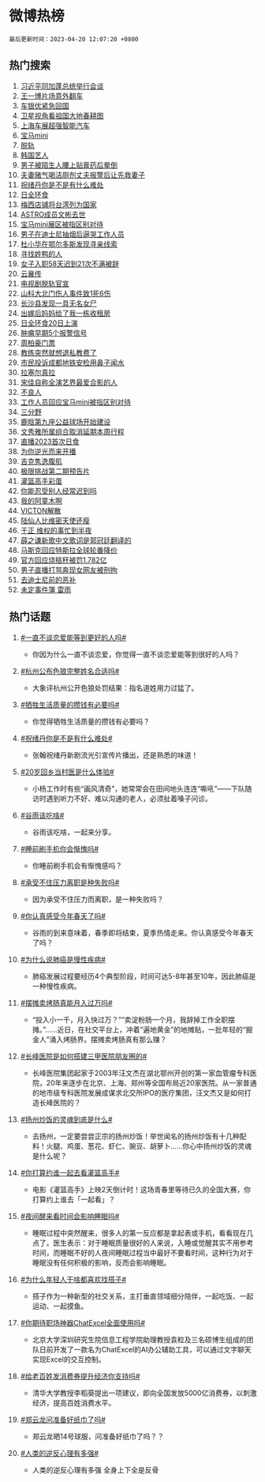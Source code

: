 # 微博热榜

`最后更新时间：2023-04-20 12:07:20 +0800`

## 热门搜索

1. [习近平同加蓬总统举行会谈](https://m.weibo.cn/search?containerid=100103type%3D1%26t%3D10%26q%3D%23%E4%B9%A0%E8%BF%91%E5%B9%B3%E5%90%8C%E5%8A%A0%E8%93%AC%E6%80%BB%E7%BB%9F%E4%B8%BE%E8%A1%8C%E4%BC%9A%E8%B0%88%23&stream_entry_id=51&isnewpage=1&extparam=seat%3D1%26cate%3D10103%26filter_type%3Drealtimehot%26pos%3D0%26stream_entry_id%3D51%26c_type%3D51%26dgr%3D0%26display_time%3D1681963639%26pre_seqid%3D1681963639182027218119&luicode=10000011&lfid=106003type%253D25%2526t%253D3%2526disable_hot%253D1%2526filter_type%253Drealtimehot)
1. [王一博片场意外翻车](https://m.weibo.cn/search?containerid=100103type%3D1%26t%3D10%26q%3D%23%E7%8E%8B%E4%B8%80%E5%8D%9A%E7%89%87%E5%9C%BA%E6%84%8F%E5%A4%96%E7%BF%BB%E8%BD%A6%23&stream_entry_id=31&isnewpage=1&extparam=seat%3D1%26dgr%3D0%26band_rank%3D1%26filter_type%3Drealtimehot%26stream_entry_id%3D31%26lcate%3D5001%26realpos%3D1%26cate%3D5001%26pos%3D0%26q%3D%2523%25E7%258E%258B%25E4%25B8%2580%25E5%258D%259A%25E7%2589%2587%25E5%259C%25BA%25E6%2584%258F%25E5%25A4%2596%25E7%25BF%25BB%25E8%25BD%25A6%2523%26flag%3D1%26c_type%3D31%26display_time%3D1681963639%26pre_seqid%3D1681963639182027218119&luicode=10000011&lfid=106003type%253D25%2526t%253D3%2526disable_hot%253D1%2526filter_type%253Drealtimehot)
1. [车银优紧急回国](https://m.weibo.cn/search?containerid=100103type%3D1%26t%3D10%26q%3D%23%E8%BD%A6%E9%93%B6%E4%BC%98%E7%B4%A7%E6%80%A5%E5%9B%9E%E5%9B%BD%23&stream_entry_id=31&isnewpage=1&extparam=seat%3D1%26dgr%3D0%26band_rank%3D2%26filter_type%3Drealtimehot%26stream_entry_id%3D31%26lcate%3D5001%26realpos%3D2%26cate%3D5001%26pos%3D1%26q%3D%2523%25E8%25BD%25A6%25E9%2593%25B6%25E4%25BC%2598%25E7%25B4%25A7%25E6%2580%25A5%25E5%259B%259E%25E5%259B%25BD%2523%26flag%3D2%26c_type%3D31%26display_time%3D1681963639%26pre_seqid%3D1681963639182027218119&luicode=10000011&lfid=106003type%253D25%2526t%253D3%2526disable_hot%253D1%2526filter_type%253Drealtimehot)
1. [卫星视角看祖国大地春耕图](https://m.weibo.cn/search?containerid=100103type%3D1%26t%3D10%26q%3D%23%E5%8D%AB%E6%98%9F%E8%A7%86%E8%A7%92%E7%9C%8B%E7%A5%96%E5%9B%BD%E5%A4%A7%E5%9C%B0%E6%98%A5%E8%80%95%E5%9B%BE%23&stream_entry_id=31&isnewpage=1&extparam=seat%3D1%26dgr%3D0%26band_rank%3D3%26filter_type%3Drealtimehot%26stream_entry_id%3D31%26lcate%3D5001%26realpos%3D3%26cate%3D5001%26pos%3D2%26q%3D%2523%25E5%258D%25AB%25E6%2598%259F%25E8%25A7%2586%25E8%25A7%2592%25E7%259C%258B%25E7%25A5%2596%25E5%259B%25BD%25E5%25A4%25A7%25E5%259C%25B0%25E6%2598%25A5%25E8%2580%2595%25E5%259B%25BE%2523%26flag%3D1%26c_type%3D31%26display_time%3D1681963639%26pre_seqid%3D1681963639182027218119&luicode=10000011&lfid=106003type%253D25%2526t%253D3%2526disable_hot%253D1%2526filter_type%253Drealtimehot)
1. [上海车展超强智能汽车](https://m.weibo.cn/search?containerid=100103type%3D1%26t%3D10%26q%3D%23%E4%B8%8A%E6%B5%B7%E8%BD%A6%E5%B1%95%E8%B6%85%E5%BC%BA%E6%99%BA%E8%83%BD%E6%B1%BD%E8%BD%A6%23&stream_entry_id=31&isnewpage=1&extparam=seat%3D1%26band_rank%3D4%26filter_type%3Drealtimehot%26stream_entry_id%3D31%26lcate%3D5001%26cate%3D5001%26topic_ad%3D1%26pos%3D3%26adid%3D186855%26q%3D%2523%25E4%25B8%258A%25E6%25B5%25B7%25E8%25BD%25A6%25E5%25B1%2595%25E8%25B6%2585%25E5%25BC%25BA%25E6%2599%25BA%25E8%2583%25BD%25E6%25B1%25BD%25E8%25BD%25A6%2523%26dgr%3D0%26c_type%3D31%26display_time%3D1681963639%26pre_seqid%3D1681963639182027218119&luicode=10000011&lfid=106003type%253D25%2526t%253D3%2526disable_hot%253D1%2526filter_type%253Drealtimehot)
1. [宝马mini](https://m.weibo.cn/search?containerid=100103type%3D1%26t%3D10%26q%3D%E5%AE%9D%E9%A9%ACmini&stream_entry_id=31&isnewpage=1&extparam=seat%3D1%26dgr%3D0%26band_rank%3D4%26filter_type%3Drealtimehot%26stream_entry_id%3D31%26lcate%3D5001%26realpos%3D4%26cate%3D5001%26pos%3D4%26q%3D%25E5%25AE%259D%25E9%25A9%25ACmini%26flag%3D0%26c_type%3D31%26display_time%3D1681963639%26pre_seqid%3D1681963639182027218119&luicode=10000011&lfid=106003type%253D25%2526t%253D3%2526disable_hot%253D1%2526filter_type%253Drealtimehot)
1. [脱轨](https://m.weibo.cn/search?containerid=100103type%3D1%26t%3D10%26q%3D%E8%84%B1%E8%BD%A8&stream_entry_id=31&isnewpage=1&extparam=seat%3D1%26dgr%3D0%26band_rank%3D5%26filter_type%3Drealtimehot%26stream_entry_id%3D31%26lcate%3D5001%26realpos%3D5%26cate%3D5001%26pos%3D5%26q%3D%25E8%2584%25B1%25E8%25BD%25A8%26flag%3D1%26c_type%3D31%26display_time%3D1681963639%26pre_seqid%3D1681963639182027218119&luicode=10000011&lfid=106003type%253D25%2526t%253D3%2526disable_hot%253D1%2526filter_type%253Drealtimehot)
1. [韩国艺人](https://m.weibo.cn/search?containerid=100103type%3D1%26t%3D10%26q%3D%E9%9F%A9%E5%9B%BD%E8%89%BA%E4%BA%BA&stream_entry_id=31&isnewpage=1&extparam=seat%3D1%26dgr%3D0%26band_rank%3D6%26filter_type%3Drealtimehot%26stream_entry_id%3D31%26lcate%3D5001%26realpos%3D6%26cate%3D5001%26pos%3D6%26q%3D%25E9%259F%25A9%25E5%259B%25BD%25E8%2589%25BA%25E4%25BA%25BA%26flag%3D1%26c_type%3D31%26display_time%3D1681963639%26pre_seqid%3D1681963639182027218119&luicode=10000011&lfid=106003type%253D25%2526t%253D3%2526disable_hot%253D1%2526filter_type%253Drealtimehot)
1. [男子被陌生人腰上贴膏药后晕倒](https://m.weibo.cn/search?containerid=100103type%3D1%26t%3D10%26q%3D%23%E7%94%B7%E5%AD%90%E8%A2%AB%E9%99%8C%E7%94%9F%E4%BA%BA%E8%85%B0%E4%B8%8A%E8%B4%B4%E8%86%8F%E8%8D%AF%E5%90%8E%E6%99%95%E5%80%92%23&stream_entry_id=31&isnewpage=1&extparam=seat%3D1%26dgr%3D0%26band_rank%3D7%26filter_type%3Drealtimehot%26stream_entry_id%3D31%26lcate%3D5001%26realpos%3D7%26cate%3D5001%26pos%3D7%26q%3D%2523%25E7%2594%25B7%25E5%25AD%2590%25E8%25A2%25AB%25E9%2599%258C%25E7%2594%259F%25E4%25BA%25BA%25E8%2585%25B0%25E4%25B8%258A%25E8%25B4%25B4%25E8%2586%258F%25E8%258D%25AF%25E5%2590%258E%25E6%2599%2595%25E5%2580%2592%2523%26flag%3D1%26c_type%3D31%26display_time%3D1681963639%26pre_seqid%3D1681963639182027218119&luicode=10000011&lfid=106003type%253D25%2526t%253D3%2526disable_hot%253D1%2526filter_type%253Drealtimehot)
1. [夫妻赌气喝洁厕剂丈夫报警后让先救妻子](https://m.weibo.cn/search?containerid=100103type%3D1%26t%3D10%26q%3D%23%E5%A4%AB%E5%A6%BB%E8%B5%8C%E6%B0%94%E5%96%9D%E6%B4%81%E5%8E%95%E5%89%82%E4%B8%88%E5%A4%AB%E6%8A%A5%E8%AD%A6%E5%90%8E%E8%AE%A9%E5%85%88%E6%95%91%E5%A6%BB%E5%AD%90%23&stream_entry_id=31&isnewpage=1&extparam=seat%3D1%26dgr%3D0%26band_rank%3D8%26filter_type%3Drealtimehot%26stream_entry_id%3D31%26lcate%3D5001%26realpos%3D8%26cate%3D5001%26pos%3D8%26q%3D%2523%25E5%25A4%25AB%25E5%25A6%25BB%25E8%25B5%258C%25E6%25B0%2594%25E5%2596%259D%25E6%25B4%2581%25E5%258E%2595%25E5%2589%2582%25E4%25B8%2588%25E5%25A4%25AB%25E6%258A%25A5%25E8%25AD%25A6%25E5%2590%258E%25E8%25AE%25A9%25E5%2585%2588%25E6%2595%2591%25E5%25A6%25BB%25E5%25AD%2590%2523%26flag%3D1%26c_type%3D31%26display_time%3D1681963639%26pre_seqid%3D1681963639182027218119&luicode=10000011&lfid=106003type%253D25%2526t%253D3%2526disable_hot%253D1%2526filter_type%253Drealtimehot)
1. [祝绪丹你是不是有什么难处](https://m.weibo.cn/search?containerid=100103type%3D1%26t%3D10%26q%3D%23%E7%A5%9D%E7%BB%AA%E4%B8%B9%E4%BD%A0%E6%98%AF%E4%B8%8D%E6%98%AF%E6%9C%89%E4%BB%80%E4%B9%88%E9%9A%BE%E5%A4%84%23&stream_entry_id=31&isnewpage=1&extparam=seat%3D1%26dgr%3D0%26band_rank%3D9%26filter_type%3Drealtimehot%26stream_entry_id%3D31%26lcate%3D5001%26realpos%3D9%26cate%3D5001%26pos%3D9%26q%3D%2523%25E7%25A5%259D%25E7%25BB%25AA%25E4%25B8%25B9%25E4%25BD%25A0%25E6%2598%25AF%25E4%25B8%258D%25E6%2598%25AF%25E6%259C%2589%25E4%25BB%2580%25E4%25B9%2588%25E9%259A%25BE%25E5%25A4%2584%2523%26flag%3D0%26c_type%3D31%26display_time%3D1681963639%26pre_seqid%3D1681963639182027218119&luicode=10000011&lfid=106003type%253D25%2526t%253D3%2526disable_hot%253D1%2526filter_type%253Drealtimehot)
1. [日全环食](https://m.weibo.cn/search?containerid=100103type%3D1%26t%3D10%26q%3D%23%E6%97%A5%E5%85%A8%E7%8E%AF%E9%A3%9F%23&stream_entry_id=31&isnewpage=1&extparam=seat%3D1%26dgr%3D0%26band_rank%3D10%26filter_type%3Drealtimehot%26stream_entry_id%3D31%26lcate%3D5001%26realpos%3D10%26cate%3D5001%26pos%3D10%26q%3D%2523%25E6%2597%25A5%25E5%2585%25A8%25E7%258E%25AF%25E9%25A3%259F%2523%26flag%3D1%26c_type%3D31%26display_time%3D1681963639%26pre_seqid%3D1681963639182027218119&luicode=10000011&lfid=106003type%253D25%2526t%253D3%2526disable_hot%253D1%2526filter_type%253Drealtimehot)
1. [梅西店铺将台湾列为国家](https://m.weibo.cn/search?containerid=100103type%3D1%26t%3D10%26q%3D%23%E6%A2%85%E8%A5%BF%E5%BA%97%E9%93%BA%E5%B0%86%E5%8F%B0%E6%B9%BE%E5%88%97%E4%B8%BA%E5%9B%BD%E5%AE%B6%23&stream_entry_id=31&isnewpage=1&extparam=seat%3D1%26dgr%3D0%26band_rank%3D11%26filter_type%3Drealtimehot%26stream_entry_id%3D31%26lcate%3D5001%26realpos%3D11%26cate%3D5001%26pos%3D11%26q%3D%2523%25E6%25A2%2585%25E8%25A5%25BF%25E5%25BA%2597%25E9%2593%25BA%25E5%25B0%2586%25E5%258F%25B0%25E6%25B9%25BE%25E5%2588%2597%25E4%25B8%25BA%25E5%259B%25BD%25E5%25AE%25B6%2523%26flag%3D2%26c_type%3D31%26display_time%3D1681963639%26pre_seqid%3D1681963639182027218119&luicode=10000011&lfid=106003type%253D25%2526t%253D3%2526disable_hot%253D1%2526filter_type%253Drealtimehot)
1. [ASTRO成员文彬去世](https://m.weibo.cn/search?containerid=100103type%3D1%26t%3D10%26q%3D%23ASTRO%E6%88%90%E5%91%98%E6%96%87%E5%BD%AC%E5%8E%BB%E4%B8%96%23&stream_entry_id=31&isnewpage=1&extparam=seat%3D1%26dgr%3D0%26band_rank%3D12%26filter_type%3Drealtimehot%26stream_entry_id%3D31%26lcate%3D5001%26realpos%3D12%26cate%3D5001%26pos%3D12%26q%3D%2523ASTRO%25E6%2588%2590%25E5%2591%2598%25E6%2596%2587%25E5%25BD%25AC%25E5%258E%25BB%25E4%25B8%2596%2523%26flag%3D0%26c_type%3D31%26display_time%3D1681963639%26pre_seqid%3D1681963639182027218119&luicode=10000011&lfid=106003type%253D25%2526t%253D3%2526disable_hot%253D1%2526filter_type%253Drealtimehot)
1. [宝马mini展区被指区别对待](https://m.weibo.cn/search?containerid=100103type%3D1%26t%3D10%26q%3D%23%E5%AE%9D%E9%A9%ACmini%E5%B1%95%E5%8C%BA%E8%A2%AB%E6%8C%87%E5%8C%BA%E5%88%AB%E5%AF%B9%E5%BE%85%23&stream_entry_id=31&isnewpage=1&extparam=seat%3D1%26dgr%3D0%26band_rank%3D13%26filter_type%3Drealtimehot%26stream_entry_id%3D31%26lcate%3D5001%26realpos%3D13%26cate%3D5001%26pos%3D13%26q%3D%2523%25E5%25AE%259D%25E9%25A9%25ACmini%25E5%25B1%2595%25E5%258C%25BA%25E8%25A2%25AB%25E6%258C%2587%25E5%258C%25BA%25E5%2588%25AB%25E5%25AF%25B9%25E5%25BE%2585%2523%26flag%3D1%26c_type%3D31%26display_time%3D1681963639%26pre_seqid%3D1681963639182027218119&luicode=10000011&lfid=106003type%253D25%2526t%253D3%2526disable_hot%253D1%2526filter_type%253Drealtimehot)
1. [男子在迪士尼抽烟后逼哭工作人员](https://m.weibo.cn/search?containerid=100103type%3D1%26t%3D10%26q%3D%23%E7%94%B7%E5%AD%90%E5%9C%A8%E8%BF%AA%E5%A3%AB%E5%B0%BC%E6%8A%BD%E7%83%9F%E5%90%8E%E9%80%BC%E5%93%AD%E5%B7%A5%E4%BD%9C%E4%BA%BA%E5%91%98%23&stream_entry_id=31&isnewpage=1&extparam=seat%3D1%26dgr%3D0%26band_rank%3D14%26filter_type%3Drealtimehot%26stream_entry_id%3D31%26lcate%3D5001%26realpos%3D14%26cate%3D5001%26pos%3D14%26q%3D%2523%25E7%2594%25B7%25E5%25AD%2590%25E5%259C%25A8%25E8%25BF%25AA%25E5%25A3%25AB%25E5%25B0%25BC%25E6%258A%25BD%25E7%2583%259F%25E5%2590%258E%25E9%2580%25BC%25E5%2593%25AD%25E5%25B7%25A5%25E4%25BD%259C%25E4%25BA%25BA%25E5%2591%2598%2523%26flag%3D1%26c_type%3D31%26display_time%3D1681963639%26pre_seqid%3D1681963639182027218119&luicode=10000011&lfid=106003type%253D25%2526t%253D3%2526disable_hot%253D1%2526filter_type%253Drealtimehot)
1. [杜小华在鄂尔多斯发现寻亲线索](https://m.weibo.cn/search?containerid=100103type%3D1%26t%3D10%26q%3D%23%E6%9D%9C%E5%B0%8F%E5%8D%8E%E5%9C%A8%E9%84%82%E5%B0%94%E5%A4%9A%E6%96%AF%E5%8F%91%E7%8E%B0%E5%AF%BB%E4%BA%B2%E7%BA%BF%E7%B4%A2%23&stream_entry_id=31&isnewpage=1&extparam=seat%3D1%26dgr%3D0%26band_rank%3D15%26filter_type%3Drealtimehot%26stream_entry_id%3D31%26lcate%3D5001%26realpos%3D15%26cate%3D5001%26pos%3D15%26q%3D%2523%25E6%259D%259C%25E5%25B0%258F%25E5%258D%258E%25E5%259C%25A8%25E9%2584%2582%25E5%25B0%2594%25E5%25A4%259A%25E6%2596%25AF%25E5%258F%2591%25E7%258E%25B0%25E5%25AF%25BB%25E4%25BA%25B2%25E7%25BA%25BF%25E7%25B4%25A2%2523%26flag%3D1%26c_type%3D31%26display_time%3D1681963639%26pre_seqid%3D1681963639182027218119&luicode=10000011&lfid=106003type%253D25%2526t%253D3%2526disable_hot%253D1%2526filter_type%253Drealtimehot)
1. [寻找姓鸭的人](https://m.weibo.cn/search?containerid=100103type%3D1%26t%3D10%26q%3D%23%E5%AF%BB%E6%89%BE%E5%A7%93%E9%B8%AD%E7%9A%84%E4%BA%BA%23&stream_entry_id=31&isnewpage=1&extparam=seat%3D1%26dgr%3D0%26band_rank%3D16%26filter_type%3Drealtimehot%26stream_entry_id%3D31%26lcate%3D5001%26realpos%3D16%26cate%3D5001%26pos%3D16%26q%3D%2523%25E5%25AF%25BB%25E6%2589%25BE%25E5%25A7%2593%25E9%25B8%25AD%25E7%259A%2584%25E4%25BA%25BA%2523%26flag%3D0%26c_type%3D31%26display_time%3D1681963639%26pre_seqid%3D1681963639182027218119&luicode=10000011&lfid=106003type%253D25%2526t%253D3%2526disable_hot%253D1%2526filter_type%253Drealtimehot)
1. [女子入职58天迟到21次不满被辞](https://m.weibo.cn/search?containerid=100103type%3D1%26t%3D10%26q%3D%23%E5%A5%B3%E5%AD%90%E5%85%A5%E8%81%8C58%E5%A4%A9%E8%BF%9F%E5%88%B021%E6%AC%A1%E4%B8%8D%E6%BB%A1%E8%A2%AB%E8%BE%9E%23&stream_entry_id=31&isnewpage=1&extparam=seat%3D1%26dgr%3D0%26band_rank%3D17%26filter_type%3Drealtimehot%26stream_entry_id%3D31%26lcate%3D5001%26realpos%3D17%26cate%3D5001%26pos%3D17%26q%3D%2523%25E5%25A5%25B3%25E5%25AD%2590%25E5%2585%25A5%25E8%2581%258C58%25E5%25A4%25A9%25E8%25BF%259F%25E5%2588%25B021%25E6%25AC%25A1%25E4%25B8%258D%25E6%25BB%25A1%25E8%25A2%25AB%25E8%25BE%259E%2523%26flag%3D0%26c_type%3D31%26display_time%3D1681963639%26pre_seqid%3D1681963639182027218119&luicode=10000011&lfid=106003type%253D25%2526t%253D3%2526disable_hot%253D1%2526filter_type%253Drealtimehot)
1. [云襄传](https://m.weibo.cn/search?containerid=100103type%3D1%26t%3D10%26q%3D%E4%BA%91%E8%A5%84%E4%BC%A0&stream_entry_id=31&isnewpage=1&extparam=seat%3D1%26dgr%3D0%26band_rank%3D18%26filter_type%3Drealtimehot%26stream_entry_id%3D31%26lcate%3D5001%26realpos%3D18%26cate%3D5001%26pos%3D18%26q%3D%25E4%25BA%2591%25E8%25A5%2584%25E4%25BC%25A0%26flag%3D1%26c_type%3D31%26display_time%3D1681963639%26pre_seqid%3D1681963639182027218119&luicode=10000011&lfid=106003type%253D25%2526t%253D3%2526disable_hot%253D1%2526filter_type%253Drealtimehot)
1. [电视剧脱轨官宣](https://m.weibo.cn/search?containerid=100103type%3D1%26t%3D10%26q%3D%23%E7%94%B5%E8%A7%86%E5%89%A7%E8%84%B1%E8%BD%A8%E5%AE%98%E5%AE%A3%23&stream_entry_id=31&isnewpage=1&extparam=seat%3D1%26dgr%3D0%26band_rank%3D19%26filter_type%3Drealtimehot%26stream_entry_id%3D31%26lcate%3D5001%26realpos%3D19%26cate%3D5001%26pos%3D19%26q%3D%2523%25E7%2594%25B5%25E8%25A7%2586%25E5%2589%25A7%25E8%2584%25B1%25E8%25BD%25A8%25E5%25AE%2598%25E5%25AE%25A3%2523%26flag%3D0%26c_type%3D31%26display_time%3D1681963639%26pre_seqid%3D1681963639182027218119&luicode=10000011&lfid=106003type%253D25%2526t%253D3%2526disable_hot%253D1%2526filter_type%253Drealtimehot)
1. [山科大北门伤人事件致1死6伤](https://m.weibo.cn/search?containerid=100103type%3D1%26t%3D10%26q%3D%23%E5%B1%B1%E7%A7%91%E5%A4%A7%E5%8C%97%E9%97%A8%E4%BC%A4%E4%BA%BA%E4%BA%8B%E4%BB%B6%E8%87%B41%E6%AD%BB6%E4%BC%A4%23&stream_entry_id=31&isnewpage=1&extparam=seat%3D1%26dgr%3D0%26band_rank%3D20%26filter_type%3Drealtimehot%26stream_entry_id%3D31%26lcate%3D5001%26realpos%3D20%26cate%3D5001%26pos%3D20%26q%3D%2523%25E5%25B1%25B1%25E7%25A7%2591%25E5%25A4%25A7%25E5%258C%2597%25E9%2597%25A8%25E4%25BC%25A4%25E4%25BA%25BA%25E4%25BA%258B%25E4%25BB%25B6%25E8%2587%25B41%25E6%25AD%25BB6%25E4%25BC%25A4%2523%26flag%3D0%26c_type%3D31%26display_time%3D1681963639%26pre_seqid%3D1681963639182027218119&luicode=10000011&lfid=106003type%253D25%2526t%253D3%2526disable_hot%253D1%2526filter_type%253Drealtimehot)
1. [长沙县发现一具无名女尸](https://m.weibo.cn/search?containerid=100103type%3D1%26t%3D10%26q%3D%23%E9%95%BF%E6%B2%99%E5%8E%BF%E5%8F%91%E7%8E%B0%E4%B8%80%E5%85%B7%E6%97%A0%E5%90%8D%E5%A5%B3%E5%B0%B8%23&stream_entry_id=31&isnewpage=1&extparam=seat%3D1%26dgr%3D0%26band_rank%3D21%26filter_type%3Drealtimehot%26stream_entry_id%3D31%26lcate%3D5001%26realpos%3D21%26cate%3D5001%26pos%3D21%26q%3D%2523%25E9%2595%25BF%25E6%25B2%2599%25E5%258E%25BF%25E5%258F%2591%25E7%258E%25B0%25E4%25B8%2580%25E5%2585%25B7%25E6%2597%25A0%25E5%2590%258D%25E5%25A5%25B3%25E5%25B0%25B8%2523%26flag%3D0%26c_type%3D31%26display_time%3D1681963639%26pre_seqid%3D1681963639182027218119&luicode=10000011&lfid=106003type%253D25%2526t%253D3%2526disable_hot%253D1%2526filter_type%253Drealtimehot)
1. [出嫁后妈妈给了我一栋收租房](https://m.weibo.cn/search?containerid=100103type%3D1%26t%3D10%26q%3D%23%E5%87%BA%E5%AB%81%E5%90%8E%E5%A6%88%E5%A6%88%E7%BB%99%E4%BA%86%E6%88%91%E4%B8%80%E6%A0%8B%E6%94%B6%E7%A7%9F%E6%88%BF%23&stream_entry_id=31&isnewpage=1&extparam=seat%3D1%26dgr%3D0%26band_rank%3D22%26filter_type%3Drealtimehot%26stream_entry_id%3D31%26lcate%3D5001%26realpos%3D22%26cate%3D5001%26pos%3D22%26q%3D%2523%25E5%2587%25BA%25E5%25AB%2581%25E5%2590%258E%25E5%25A6%2588%25E5%25A6%2588%25E7%25BB%2599%25E4%25BA%2586%25E6%2588%2591%25E4%25B8%2580%25E6%25A0%258B%25E6%2594%25B6%25E7%25A7%259F%25E6%2588%25BF%2523%26flag%3D1%26c_type%3D31%26display_time%3D1681963639%26pre_seqid%3D1681963639182027218119&luicode=10000011&lfid=106003type%253D25%2526t%253D3%2526disable_hot%253D1%2526filter_type%253Drealtimehot)
1. [日全环食20日上演](https://m.weibo.cn/search?containerid=100103type%3D1%26t%3D10%26q%3D%23%E6%97%A5%E5%85%A8%E7%8E%AF%E9%A3%9F20%E6%97%A5%E4%B8%8A%E6%BC%94%23&stream_entry_id=31&isnewpage=1&extparam=seat%3D1%26dgr%3D0%26band_rank%3D23%26filter_type%3Drealtimehot%26stream_entry_id%3D31%26lcate%3D5001%26realpos%3D23%26cate%3D5001%26pos%3D23%26q%3D%2523%25E6%2597%25A5%25E5%2585%25A8%25E7%258E%25AF%25E9%25A3%259F20%25E6%2597%25A5%25E4%25B8%258A%25E6%25BC%2594%2523%26flag%3D0%26c_type%3D31%26display_time%3D1681963639%26pre_seqid%3D1681963639182027218119&luicode=10000011&lfid=106003type%253D25%2526t%253D3%2526disable_hot%253D1%2526filter_type%253Drealtimehot)
1. [肿瘤早期5个报警信号](https://m.weibo.cn/search?containerid=100103type%3D1%26t%3D10%26q%3D%23%E8%82%BF%E7%98%A4%E6%97%A9%E6%9C%9F5%E4%B8%AA%E6%8A%A5%E8%AD%A6%E4%BF%A1%E5%8F%B7%23&stream_entry_id=31&isnewpage=1&extparam=seat%3D1%26dgr%3D0%26band_rank%3D24%26filter_type%3Drealtimehot%26stream_entry_id%3D31%26lcate%3D5001%26realpos%3D24%26cate%3D5001%26pos%3D24%26q%3D%2523%25E8%2582%25BF%25E7%2598%25A4%25E6%2597%25A9%25E6%259C%259F5%25E4%25B8%25AA%25E6%258A%25A5%25E8%25AD%25A6%25E4%25BF%25A1%25E5%258F%25B7%2523%26flag%3D0%26c_type%3D31%26display_time%3D1681963639%26pre_seqid%3D1681963639182027218119&luicode=10000011&lfid=106003type%253D25%2526t%253D3%2526disable_hot%253D1%2526filter_type%253Drealtimehot)
1. [周柏豪门票](https://m.weibo.cn/search?containerid=100103type%3D1%26t%3D10%26q%3D%E5%91%A8%E6%9F%8F%E8%B1%AA%E9%97%A8%E7%A5%A8&stream_entry_id=31&isnewpage=1&extparam=seat%3D1%26dgr%3D0%26band_rank%3D25%26filter_type%3Drealtimehot%26stream_entry_id%3D31%26lcate%3D5001%26realpos%3D25%26cate%3D5001%26pos%3D25%26q%3D%25E5%2591%25A8%25E6%259F%258F%25E8%25B1%25AA%25E9%2597%25A8%25E7%25A5%25A8%26flag%3D1%26c_type%3D31%26display_time%3D1681963639%26pre_seqid%3D1681963639182027218119&luicode=10000011&lfid=106003type%253D25%2526t%253D3%2526disable_hot%253D1%2526filter_type%253Drealtimehot)
1. [教练突然就想退私教费了](https://m.weibo.cn/search?containerid=100103type%3D1%26t%3D10%26q%3D%23%E6%95%99%E7%BB%83%E7%AA%81%E7%84%B6%E5%B0%B1%E6%83%B3%E9%80%80%E7%A7%81%E6%95%99%E8%B4%B9%E4%BA%86%23&stream_entry_id=31&isnewpage=1&extparam=seat%3D1%26dgr%3D0%26band_rank%3D26%26filter_type%3Drealtimehot%26stream_entry_id%3D31%26lcate%3D5001%26realpos%3D26%26cate%3D5001%26pos%3D26%26q%3D%2523%25E6%2595%2599%25E7%25BB%2583%25E7%25AA%2581%25E7%2584%25B6%25E5%25B0%25B1%25E6%2583%25B3%25E9%2580%2580%25E7%25A7%2581%25E6%2595%2599%25E8%25B4%25B9%25E4%25BA%2586%2523%26flag%3D1%26c_type%3D31%26display_time%3D1681963639%26pre_seqid%3D1681963639182027218119&luicode=10000011&lfid=106003type%253D25%2526t%253D3%2526disable_hot%253D1%2526filter_type%253Drealtimehot)
1. [市民投诉成都地铁安检用鼻子闻水](https://m.weibo.cn/search?containerid=100103type%3D1%26t%3D10%26q%3D%23%E5%B8%82%E6%B0%91%E6%8A%95%E8%AF%89%E6%88%90%E9%83%BD%E5%9C%B0%E9%93%81%E5%AE%89%E6%A3%80%E7%94%A8%E9%BC%BB%E5%AD%90%E9%97%BB%E6%B0%B4%23&stream_entry_id=31&isnewpage=1&extparam=seat%3D1%26dgr%3D0%26band_rank%3D27%26filter_type%3Drealtimehot%26stream_entry_id%3D31%26lcate%3D5001%26realpos%3D27%26cate%3D5001%26pos%3D27%26q%3D%2523%25E5%25B8%2582%25E6%25B0%2591%25E6%258A%2595%25E8%25AF%2589%25E6%2588%2590%25E9%2583%25BD%25E5%259C%25B0%25E9%2593%2581%25E5%25AE%2589%25E6%25A3%2580%25E7%2594%25A8%25E9%25BC%25BB%25E5%25AD%2590%25E9%2597%25BB%25E6%25B0%25B4%2523%26flag%3D1%26c_type%3D31%26display_time%3D1681963639%26pre_seqid%3D1681963639182027218119&luicode=10000011&lfid=106003type%253D25%2526t%253D3%2526disable_hot%253D1%2526filter_type%253Drealtimehot)
1. [拉塞尔真拉](https://m.weibo.cn/search?containerid=100103type%3D1%26t%3D10%26q%3D%E6%8B%89%E5%A1%9E%E5%B0%94%E7%9C%9F%E6%8B%89&stream_entry_id=31&isnewpage=1&extparam=seat%3D1%26dgr%3D0%26band_rank%3D28%26filter_type%3Drealtimehot%26stream_entry_id%3D31%26lcate%3D5001%26realpos%3D28%26cate%3D5001%26pos%3D28%26q%3D%25E6%258B%2589%25E5%25A1%259E%25E5%25B0%2594%25E7%259C%259F%25E6%258B%2589%26flag%3D0%26c_type%3D31%26display_time%3D1681963639%26pre_seqid%3D1681963639182027218119&luicode=10000011&lfid=106003type%253D25%2526t%253D3%2526disable_hot%253D1%2526filter_type%253Drealtimehot)
1. [宋佳自称全演艺界最爱合影的人](https://m.weibo.cn/search?containerid=100103type%3D1%26t%3D10%26q%3D%23%E5%AE%8B%E4%BD%B3%E8%87%AA%E7%A7%B0%E5%85%A8%E6%BC%94%E8%89%BA%E7%95%8C%E6%9C%80%E7%88%B1%E5%90%88%E5%BD%B1%E7%9A%84%E4%BA%BA%23&stream_entry_id=31&isnewpage=1&extparam=seat%3D1%26dgr%3D0%26band_rank%3D29%26filter_type%3Drealtimehot%26stream_entry_id%3D31%26lcate%3D5001%26realpos%3D29%26cate%3D5001%26pos%3D29%26q%3D%2523%25E5%25AE%258B%25E4%25BD%25B3%25E8%2587%25AA%25E7%25A7%25B0%25E5%2585%25A8%25E6%25BC%2594%25E8%2589%25BA%25E7%2595%258C%25E6%259C%2580%25E7%2588%25B1%25E5%2590%2588%25E5%25BD%25B1%25E7%259A%2584%25E4%25BA%25BA%2523%26flag%3D0%26c_type%3D31%26display_time%3D1681963639%26pre_seqid%3D1681963639182027218119&luicode=10000011&lfid=106003type%253D25%2526t%253D3%2526disable_hot%253D1%2526filter_type%253Drealtimehot)
1. [不良人](https://m.weibo.cn/search?containerid=100103type%3D1%26t%3D10%26q%3D%E4%B8%8D%E8%89%AF%E4%BA%BA&stream_entry_id=31&isnewpage=1&extparam=seat%3D1%26dgr%3D0%26band_rank%3D30%26filter_type%3Drealtimehot%26stream_entry_id%3D31%26lcate%3D5001%26realpos%3D30%26cate%3D5001%26pos%3D30%26q%3D%25E4%25B8%258D%25E8%2589%25AF%25E4%25BA%25BA%26flag%3D1%26c_type%3D31%26display_time%3D1681963639%26pre_seqid%3D1681963639182027218119&luicode=10000011&lfid=106003type%253D25%2526t%253D3%2526disable_hot%253D1%2526filter_type%253Drealtimehot)
1. [工作人员回应宝马mini被指区别对待](https://m.weibo.cn/search?containerid=100103type%3D1%26t%3D10%26q%3D%23%E5%B7%A5%E4%BD%9C%E4%BA%BA%E5%91%98%E5%9B%9E%E5%BA%94%E5%AE%9D%E9%A9%ACmini%E8%A2%AB%E6%8C%87%E5%8C%BA%E5%88%AB%E5%AF%B9%E5%BE%85%23&stream_entry_id=31&isnewpage=1&extparam=seat%3D1%26dgr%3D0%26band_rank%3D31%26filter_type%3Drealtimehot%26stream_entry_id%3D31%26lcate%3D5001%26realpos%3D31%26cate%3D5001%26pos%3D31%26q%3D%2523%25E5%25B7%25A5%25E4%25BD%259C%25E4%25BA%25BA%25E5%2591%2598%25E5%259B%259E%25E5%25BA%2594%25E5%25AE%259D%25E9%25A9%25ACmini%25E8%25A2%25AB%25E6%258C%2587%25E5%258C%25BA%25E5%2588%25AB%25E5%25AF%25B9%25E5%25BE%2585%2523%26flag%3D1%26c_type%3D31%26display_time%3D1681963639%26pre_seqid%3D1681963639182027218119&luicode=10000011&lfid=106003type%253D25%2526t%253D3%2526disable_hot%253D1%2526filter_type%253Drealtimehot)
1. [三分野](https://m.weibo.cn/search?containerid=100103type%3D1%26t%3D10%26q%3D%23%E4%B8%89%E5%88%86%E9%87%8E%23&stream_entry_id=31&isnewpage=1&extparam=seat%3D1%26dgr%3D0%26band_rank%3D32%26filter_type%3Drealtimehot%26stream_entry_id%3D31%26lcate%3D5001%26realpos%3D32%26cate%3D5001%26pos%3D32%26q%3D%2523%25E4%25B8%2589%25E5%2588%2586%25E9%2587%258E%2523%26flag%3D1%26c_type%3D31%26display_time%3D1681963639%26pre_seqid%3D1681963639182027218119&luicode=10000011&lfid=106003type%253D25%2526t%253D3%2526disable_hot%253D1%2526filter_type%253Drealtimehot)
1. [鹿晗第九座公益球场开始建设](https://m.weibo.cn/search?containerid=100103type%3D1%26t%3D10%26q%3D%23%E9%B9%BF%E6%99%97%E7%AC%AC%E4%B9%9D%E5%BA%A7%E5%85%AC%E7%9B%8A%E7%90%83%E5%9C%BA%E5%BC%80%E5%A7%8B%E5%BB%BA%E8%AE%BE%23&stream_entry_id=31&isnewpage=1&extparam=seat%3D1%26dgr%3D0%26band_rank%3D33%26filter_type%3Drealtimehot%26stream_entry_id%3D31%26lcate%3D5001%26realpos%3D33%26cate%3D5001%26pos%3D33%26q%3D%2523%25E9%25B9%25BF%25E6%2599%2597%25E7%25AC%25AC%25E4%25B9%259D%25E5%25BA%25A7%25E5%2585%25AC%25E7%259B%258A%25E7%2590%2583%25E5%259C%25BA%25E5%25BC%2580%25E5%25A7%258B%25E5%25BB%25BA%25E8%25AE%25BE%2523%26flag%3D1%26c_type%3D31%26display_time%3D1681963639%26pre_seqid%3D1681963639182027218119&luicode=10000011&lfid=106003type%253D25%2526t%253D3%2526disable_hot%253D1%2526filter_type%253Drealtimehot)
1. [文秀雅所属组合取消延期本周行程](https://m.weibo.cn/search?containerid=100103type%3D1%26t%3D10%26q%3D%23%E6%96%87%E7%A7%80%E9%9B%85%E6%89%80%E5%B1%9E%E7%BB%84%E5%90%88%E5%8F%96%E6%B6%88%E5%BB%B6%E6%9C%9F%E6%9C%AC%E5%91%A8%E8%A1%8C%E7%A8%8B%23&stream_entry_id=31&isnewpage=1&extparam=seat%3D1%26dgr%3D0%26band_rank%3D34%26filter_type%3Drealtimehot%26stream_entry_id%3D31%26lcate%3D5001%26realpos%3D34%26cate%3D5001%26pos%3D34%26q%3D%2523%25E6%2596%2587%25E7%25A7%2580%25E9%259B%2585%25E6%2589%2580%25E5%25B1%259E%25E7%25BB%2584%25E5%2590%2588%25E5%258F%2596%25E6%25B6%2588%25E5%25BB%25B6%25E6%259C%259F%25E6%259C%25AC%25E5%2591%25A8%25E8%25A1%258C%25E7%25A8%258B%2523%26flag%3D0%26c_type%3D31%26display_time%3D1681963639%26pre_seqid%3D1681963639182027218119&luicode=10000011&lfid=106003type%253D25%2526t%253D3%2526disable_hot%253D1%2526filter_type%253Drealtimehot)
1. [直播2023首次日食](https://m.weibo.cn/search?containerid=100103type%3D1%26t%3D10%26q%3D%23%E7%9B%B4%E6%92%AD2023%E9%A6%96%E6%AC%A1%E6%97%A5%E9%A3%9F%23&stream_entry_id=31&isnewpage=1&extparam=seat%3D1%26dgr%3D0%26band_rank%3D35%26filter_type%3Drealtimehot%26stream_entry_id%3D31%26lcate%3D5001%26realpos%3D35%26cate%3D5001%26pos%3D35%26q%3D%2523%25E7%259B%25B4%25E6%2592%25AD2023%25E9%25A6%2596%25E6%25AC%25A1%25E6%2597%25A5%25E9%25A3%259F%2523%26flag%3D0%26c_type%3D31%26display_time%3D1681963639%26pre_seqid%3D1681963639182027218119&luicode=10000011&lfid=106003type%253D25%2526t%253D3%2526disable_hot%253D1%2526filter_type%253Drealtimehot)
1. [为你逆光而来开播](https://m.weibo.cn/search?containerid=100103type%3D1%26t%3D10%26q%3D%23%E4%B8%BA%E4%BD%A0%E9%80%86%E5%85%89%E8%80%8C%E6%9D%A5%E5%BC%80%E6%92%AD%23&stream_entry_id=31&isnewpage=1&extparam=seat%3D1%26dgr%3D0%26band_rank%3D36%26filter_type%3Drealtimehot%26stream_entry_id%3D31%26lcate%3D5001%26realpos%3D36%26cate%3D5001%26pos%3D36%26q%3D%2523%25E4%25B8%25BA%25E4%25BD%25A0%25E9%2580%2586%25E5%2585%2589%25E8%2580%258C%25E6%259D%25A5%25E5%25BC%2580%25E6%2592%25AD%2523%26flag%3D1%26c_type%3D31%26display_time%3D1681963639%26pre_seqid%3D1681963639182027218119&luicode=10000011&lfid=106003type%253D25%2526t%253D3%2526disable_hot%253D1%2526filter_type%253Drealtimehot)
1. [吉克隽逸腹肌](https://m.weibo.cn/search?containerid=100103type%3D1%26t%3D10%26q%3D%23%E5%90%89%E5%85%8B%E9%9A%BD%E9%80%B8%E8%85%B9%E8%82%8C%23&stream_entry_id=31&isnewpage=1&extparam=seat%3D1%26dgr%3D0%26band_rank%3D37%26filter_type%3Drealtimehot%26stream_entry_id%3D31%26lcate%3D5001%26realpos%3D37%26cate%3D5001%26pos%3D37%26q%3D%2523%25E5%2590%2589%25E5%2585%258B%25E9%259A%25BD%25E9%2580%25B8%25E8%2585%25B9%25E8%2582%258C%2523%26flag%3D1%26c_type%3D31%26display_time%3D1681963639%26pre_seqid%3D1681963639182027218119&luicode=10000011&lfid=106003type%253D25%2526t%253D3%2526disable_hot%253D1%2526filter_type%253Drealtimehot)
1. [极限挑战第二期预告片](https://m.weibo.cn/search?containerid=100103type%3D1%26t%3D10%26q%3D%23%E6%9E%81%E9%99%90%E6%8C%91%E6%88%98%E7%AC%AC%E4%BA%8C%E6%9C%9F%E9%A2%84%E5%91%8A%E7%89%87%23&stream_entry_id=31&isnewpage=1&extparam=seat%3D1%26dgr%3D0%26band_rank%3D38%26filter_type%3Drealtimehot%26stream_entry_id%3D31%26lcate%3D5001%26realpos%3D38%26cate%3D5001%26pos%3D38%26q%3D%2523%25E6%259E%2581%25E9%2599%2590%25E6%258C%2591%25E6%2588%2598%25E7%25AC%25AC%25E4%25BA%258C%25E6%259C%259F%25E9%25A2%2584%25E5%2591%258A%25E7%2589%2587%2523%26flag%3D1%26c_type%3D31%26display_time%3D1681963639%26pre_seqid%3D1681963639182027218119&luicode=10000011&lfid=106003type%253D25%2526t%253D3%2526disable_hot%253D1%2526filter_type%253Drealtimehot)
1. [灌篮高手彩蛋](https://m.weibo.cn/search?containerid=100103type%3D1%26t%3D10%26q%3D%E7%81%8C%E7%AF%AE%E9%AB%98%E6%89%8B%E5%BD%A9%E8%9B%8B&stream_entry_id=31&isnewpage=1&extparam=seat%3D1%26dgr%3D0%26band_rank%3D39%26filter_type%3Drealtimehot%26stream_entry_id%3D31%26lcate%3D5001%26realpos%3D39%26cate%3D5001%26pos%3D39%26q%3D%25E7%2581%258C%25E7%25AF%25AE%25E9%25AB%2598%25E6%2589%258B%25E5%25BD%25A9%25E8%259B%258B%26flag%3D0%26c_type%3D31%26display_time%3D1681963639%26pre_seqid%3D1681963639182027218119&luicode=10000011&lfid=106003type%253D25%2526t%253D3%2526disable_hot%253D1%2526filter_type%253Drealtimehot)
1. [你能忍受别人经常迟到吗](https://m.weibo.cn/search?containerid=100103type%3D1%26t%3D10%26q%3D%23%E4%BD%A0%E8%83%BD%E5%BF%8D%E5%8F%97%E5%88%AB%E4%BA%BA%E7%BB%8F%E5%B8%B8%E8%BF%9F%E5%88%B0%E5%90%97%23&stream_entry_id=31&isnewpage=1&extparam=seat%3D1%26dgr%3D0%26band_rank%3D40%26filter_type%3Drealtimehot%26stream_entry_id%3D31%26lcate%3D5001%26realpos%3D40%26cate%3D5001%26pos%3D40%26q%3D%2523%25E4%25BD%25A0%25E8%2583%25BD%25E5%25BF%258D%25E5%258F%2597%25E5%2588%25AB%25E4%25BA%25BA%25E7%25BB%258F%25E5%25B8%25B8%25E8%25BF%259F%25E5%2588%25B0%25E5%2590%2597%2523%26flag%3D1%26c_type%3D31%26display_time%3D1681963639%26pre_seqid%3D1681963639182027218119&luicode=10000011&lfid=106003type%253D25%2526t%253D3%2526disable_hot%253D1%2526filter_type%253Drealtimehot)
1. [我的阿童木啊](https://m.weibo.cn/search?containerid=100103type%3D1%26t%3D10%26q%3D%E6%88%91%E7%9A%84%E9%98%BF%E7%AB%A5%E6%9C%A8%E5%95%8A&stream_entry_id=31&isnewpage=1&extparam=seat%3D1%26dgr%3D0%26band_rank%3D41%26filter_type%3Drealtimehot%26stream_entry_id%3D31%26lcate%3D5001%26realpos%3D41%26cate%3D5001%26pos%3D41%26q%3D%25E6%2588%2591%25E7%259A%2584%25E9%2598%25BF%25E7%25AB%25A5%25E6%259C%25A8%25E5%2595%258A%26flag%3D1%26c_type%3D31%26display_time%3D1681963639%26pre_seqid%3D1681963639182027218119&luicode=10000011&lfid=106003type%253D25%2526t%253D3%2526disable_hot%253D1%2526filter_type%253Drealtimehot)
1. [VICTON解散](https://m.weibo.cn/search?containerid=100103type%3D1%26t%3D10%26q%3D%23VICTON%E8%A7%A3%E6%95%A3%23&stream_entry_id=31&isnewpage=1&extparam=seat%3D1%26dgr%3D0%26band_rank%3D42%26filter_type%3Drealtimehot%26stream_entry_id%3D31%26lcate%3D5001%26realpos%3D42%26cate%3D5001%26pos%3D42%26q%3D%2523VICTON%25E8%25A7%25A3%25E6%2595%25A3%2523%26flag%3D0%26c_type%3D31%26display_time%3D1681963639%26pre_seqid%3D1681963639182027218119&luicode=10000011&lfid=106003type%253D25%2526t%253D3%2526disable_hot%253D1%2526filter_type%253Drealtimehot)
1. [陆仙人比维密天使还瘦](https://m.weibo.cn/search?containerid=100103type%3D1%26t%3D10%26q%3D%23%E9%99%86%E4%BB%99%E4%BA%BA%E6%AF%94%E7%BB%B4%E5%AF%86%E5%A4%A9%E4%BD%BF%E8%BF%98%E7%98%A6%23&stream_entry_id=31&isnewpage=1&extparam=seat%3D1%26dgr%3D0%26band_rank%3D43%26filter_type%3Drealtimehot%26stream_entry_id%3D31%26lcate%3D5001%26realpos%3D43%26cate%3D5001%26pos%3D43%26q%3D%2523%25E9%2599%2586%25E4%25BB%2599%25E4%25BA%25BA%25E6%25AF%2594%25E7%25BB%25B4%25E5%25AF%2586%25E5%25A4%25A9%25E4%25BD%25BF%25E8%25BF%2598%25E7%2598%25A6%2523%26flag%3D1%26c_type%3D31%26display_time%3D1681963639%26pre_seqid%3D1681963639182027218119&luicode=10000011&lfid=106003type%253D25%2526t%253D3%2526disable_hot%253D1%2526filter_type%253Drealtimehot)
1. [于正 维权的事忙到半夜](https://m.weibo.cn/search?containerid=100103type%3D1%26t%3D10%26q%3D%E4%BA%8E%E6%AD%A3+%E7%BB%B4%E6%9D%83%E7%9A%84%E4%BA%8B%E5%BF%99%E5%88%B0%E5%8D%8A%E5%A4%9C&stream_entry_id=31&isnewpage=1&extparam=seat%3D1%26dgr%3D0%26band_rank%3D44%26filter_type%3Drealtimehot%26stream_entry_id%3D31%26lcate%3D5001%26realpos%3D44%26cate%3D5001%26pos%3D44%26q%3D%25E4%25BA%258E%25E6%25AD%25A3%2520%25E7%25BB%25B4%25E6%259D%2583%25E7%259A%2584%25E4%25BA%258B%25E5%25BF%2599%25E5%2588%25B0%25E5%258D%258A%25E5%25A4%259C%26flag%3D1%26c_type%3D31%26display_time%3D1681963639%26pre_seqid%3D1681963639182027218119&luicode=10000011&lfid=106003type%253D25%2526t%253D3%2526disable_hot%253D1%2526filter_type%253Drealtimehot)
1. [薛之谦新歌中文歌词是郭冠廷翻译的](https://m.weibo.cn/search?containerid=100103type%3D1%26t%3D10%26q%3D%23%E8%96%9B%E4%B9%8B%E8%B0%A6%E6%96%B0%E6%AD%8C%E4%B8%AD%E6%96%87%E6%AD%8C%E8%AF%8D%E6%98%AF%E9%83%AD%E5%86%A0%E5%BB%B7%E7%BF%BB%E8%AF%91%E7%9A%84%23&stream_entry_id=31&isnewpage=1&extparam=seat%3D1%26dgr%3D0%26band_rank%3D45%26filter_type%3Drealtimehot%26stream_entry_id%3D31%26lcate%3D5001%26realpos%3D45%26cate%3D5001%26pos%3D45%26q%3D%2523%25E8%2596%259B%25E4%25B9%258B%25E8%25B0%25A6%25E6%2596%25B0%25E6%25AD%258C%25E4%25B8%25AD%25E6%2596%2587%25E6%25AD%258C%25E8%25AF%258D%25E6%2598%25AF%25E9%2583%25AD%25E5%2586%25A0%25E5%25BB%25B7%25E7%25BF%25BB%25E8%25AF%2591%25E7%259A%2584%2523%26flag%3D1%26c_type%3D31%26display_time%3D1681963639%26pre_seqid%3D1681963639182027218119&luicode=10000011&lfid=106003type%253D25%2526t%253D3%2526disable_hot%253D1%2526filter_type%253Drealtimehot)
1. [马斯克回应特斯拉全球轮番降价](https://m.weibo.cn/search?containerid=100103type%3D1%26t%3D10%26q%3D%23%E9%A9%AC%E6%96%AF%E5%85%8B%E5%9B%9E%E5%BA%94%E7%89%B9%E6%96%AF%E6%8B%89%E5%85%A8%E7%90%83%E8%BD%AE%E7%95%AA%E9%99%8D%E4%BB%B7%23&stream_entry_id=31&isnewpage=1&extparam=seat%3D1%26dgr%3D0%26band_rank%3D46%26filter_type%3Drealtimehot%26stream_entry_id%3D31%26lcate%3D5001%26realpos%3D46%26cate%3D5001%26pos%3D46%26q%3D%2523%25E9%25A9%25AC%25E6%2596%25AF%25E5%2585%258B%25E5%259B%259E%25E5%25BA%2594%25E7%2589%25B9%25E6%2596%25AF%25E6%258B%2589%25E5%2585%25A8%25E7%2590%2583%25E8%25BD%25AE%25E7%2595%25AA%25E9%2599%258D%25E4%25BB%25B7%2523%26flag%3D0%26c_type%3D31%26display_time%3D1681963639%26pre_seqid%3D1681963639182027218119&luicode=10000011&lfid=106003type%253D25%2526t%253D3%2526disable_hot%253D1%2526filter_type%253Drealtimehot)
1. [官方回应烧秸秆被罚1.782亿](https://m.weibo.cn/search?containerid=100103type%3D1%26t%3D10%26q%3D%23%E5%AE%98%E6%96%B9%E5%9B%9E%E5%BA%94%E7%83%A7%E7%A7%B8%E7%A7%86%E8%A2%AB%E7%BD%9A1.782%E4%BA%BF%23&stream_entry_id=31&isnewpage=1&extparam=seat%3D1%26dgr%3D0%26band_rank%3D47%26filter_type%3Drealtimehot%26stream_entry_id%3D31%26lcate%3D5001%26realpos%3D47%26cate%3D5001%26pos%3D47%26q%3D%2523%25E5%25AE%2598%25E6%2596%25B9%25E5%259B%259E%25E5%25BA%2594%25E7%2583%25A7%25E7%25A7%25B8%25E7%25A7%2586%25E8%25A2%25AB%25E7%25BD%259A1.782%25E4%25BA%25BF%2523%26flag%3D1%26c_type%3D31%26display_time%3D1681963639%26pre_seqid%3D1681963639182027218119&luicode=10000011&lfid=106003type%253D25%2526t%253D3%2526disable_hot%253D1%2526filter_type%253Drealtimehot)
1. [男子直播打骂奔现女网友被刑拘](https://m.weibo.cn/search?containerid=100103type%3D1%26t%3D10%26q%3D%23%E7%94%B7%E5%AD%90%E7%9B%B4%E6%92%AD%E6%89%93%E9%AA%82%E5%A5%94%E7%8E%B0%E5%A5%B3%E7%BD%91%E5%8F%8B%E8%A2%AB%E5%88%91%E6%8B%98%23&stream_entry_id=31&isnewpage=1&extparam=seat%3D1%26dgr%3D0%26band_rank%3D48%26filter_type%3Drealtimehot%26stream_entry_id%3D31%26lcate%3D5001%26realpos%3D48%26cate%3D5001%26pos%3D48%26q%3D%2523%25E7%2594%25B7%25E5%25AD%2590%25E7%259B%25B4%25E6%2592%25AD%25E6%2589%2593%25E9%25AA%2582%25E5%25A5%2594%25E7%258E%25B0%25E5%25A5%25B3%25E7%25BD%2591%25E5%258F%258B%25E8%25A2%25AB%25E5%2588%2591%25E6%258B%2598%2523%26flag%3D0%26c_type%3D31%26display_time%3D1681963639%26pre_seqid%3D1681963639182027218119&luicode=10000011&lfid=106003type%253D25%2526t%253D3%2526disable_hot%253D1%2526filter_type%253Drealtimehot)
1. [去迪士尼前的恶补](https://m.weibo.cn/search?containerid=100103type%3D1%26t%3D10%26q%3D%E5%8E%BB%E8%BF%AA%E5%A3%AB%E5%B0%BC%E5%89%8D%E7%9A%84%E6%81%B6%E8%A1%A5&stream_entry_id=31&isnewpage=1&extparam=seat%3D1%26dgr%3D0%26band_rank%3D49%26filter_type%3Drealtimehot%26stream_entry_id%3D31%26lcate%3D5001%26realpos%3D49%26cate%3D5001%26pos%3D49%26q%3D%25E5%258E%25BB%25E8%25BF%25AA%25E5%25A3%25AB%25E5%25B0%25BC%25E5%2589%258D%25E7%259A%2584%25E6%2581%25B6%25E8%25A1%25A5%26flag%3D1%26c_type%3D31%26display_time%3D1681963639%26pre_seqid%3D1681963639182027218119&luicode=10000011&lfid=106003type%253D25%2526t%253D3%2526disable_hot%253D1%2526filter_type%253Drealtimehot)
1. [未定事件簿 雷雨](https://m.weibo.cn/search?containerid=100103type%3D1%26t%3D10%26q%3D%E6%9C%AA%E5%AE%9A%E4%BA%8B%E4%BB%B6%E7%B0%BF+%E9%9B%B7%E9%9B%A8&stream_entry_id=31&isnewpage=1&extparam=seat%3D1%26dgr%3D0%26band_rank%3D50%26filter_type%3Drealtimehot%26stream_entry_id%3D31%26lcate%3D5001%26realpos%3D50%26cate%3D5001%26pos%3D50%26q%3D%25E6%259C%25AA%25E5%25AE%259A%25E4%25BA%258B%25E4%25BB%25B6%25E7%25B0%25BF%2520%25E9%259B%25B7%25E9%259B%25A8%26flag%3D1%26c_type%3D31%26display_time%3D1681963639%26pre_seqid%3D1681963639182027218119&luicode=10000011&lfid=106003type%253D25%2526t%253D3%2526disable_hot%253D1%2526filter_type%253Drealtimehot)

## 热门话题

1. [#一直不谈恋爱能等到更好的人吗#](https://m.weibo.cn/search?containerid=231522type%3D1%26t%3D10%26q%3D%23%E4%B8%80%E7%9B%B4%E4%B8%8D%E8%B0%88%E6%81%8B%E7%88%B1%E8%83%BD%E7%AD%89%E5%88%B0%E6%9B%B4%E5%A5%BD%E7%9A%84%E4%BA%BA%E5%90%97%23&stream_entry_id=128&isnewpage=1&extparam=seat%3D1%26cate%3D5004%26pos%3D1-0-0%26unitid%3D1681900669202%26lcate%3D5004%26dgr%3D0%26c_type%3D128%26display_time%3D1681963640%26pre_seqid%3D168196364055702734197&luicode=10000011&lfid=231648_-_4)
    - 你因为什么一直不谈恋爱，你觉得一直不谈恋爱能等到很好的人吗？

1. [#杭州公布色狼完整姓名合适吗#](https://m.weibo.cn/search?containerid=231522type%3D1%26t%3D10%26q%3D%23%E6%9D%AD%E5%B7%9E%E5%85%AC%E5%B8%83%E8%89%B2%E7%8B%BC%E5%AE%8C%E6%95%B4%E5%A7%93%E5%90%8D%E5%90%88%E9%80%82%E5%90%97%23&stream_entry_id=128&isnewpage=1&extparam=seat%3D1%26cate%3D5004%26pos%3D1-0-1%26unitid%3D1681895881960%26lcate%3D5004%26dgr%3D0%26c_type%3D128%26display_time%3D1681963640%26pre_seqid%3D168196364055702734197&luicode=10000011&lfid=231648_-_4)
    - 大象评杭州公开色狼处罚结果：指名道姓用力过猛了。

1. [#牺牲生活质量的攒钱有必要吗#](https://m.weibo.cn/search?containerid=231522type%3D1%26t%3D10%26q%3D%23%E7%89%BA%E7%89%B2%E7%94%9F%E6%B4%BB%E8%B4%A8%E9%87%8F%E7%9A%84%E6%94%92%E9%92%B1%E6%9C%89%E5%BF%85%E8%A6%81%E5%90%97%23&stream_entry_id=128&isnewpage=1&extparam=seat%3D1%26cate%3D5004%26pos%3D1-0-2%26unitid%3D1681917511546%26lcate%3D5004%26dgr%3D0%26c_type%3D128%26display_time%3D1681963640%26pre_seqid%3D168196364055702734197&luicode=10000011&lfid=231648_-_4)
    - 你觉得牺牲生活质量的攒钱有必要吗？

1. [#祝绪丹你是不是有什么难处#](https://m.weibo.cn/search?containerid=231522type%3D1%26t%3D10%26q%3D%23%E7%A5%9D%E7%BB%AA%E4%B8%B9%E4%BD%A0%E6%98%AF%E4%B8%8D%E6%98%AF%E6%9C%89%E4%BB%80%E4%B9%88%E9%9A%BE%E5%A4%84%23&stream_entry_id=128&isnewpage=1&extparam=seat%3D1%26cate%3D5004%26pos%3D1-0-3%26unitid%3D1681917814038%26lcate%3D5004%26dgr%3D0%26c_type%3D128%26display_time%3D1681963640%26pre_seqid%3D168196364055702734197&luicode=10000011&lfid=231648_-_4)
    - 张翰祝绪丹新剧流光引宣传片播出，还是熟悉的味道！

1. [#20岁回乡当村医是什么体验#](https://m.weibo.cn/search?containerid=231522type%3D1%26t%3D10%26q%3D%2320%E5%B2%81%E5%9B%9E%E4%B9%A1%E5%BD%93%E6%9D%91%E5%8C%BB%E6%98%AF%E4%BB%80%E4%B9%88%E4%BD%93%E9%AA%8C%23&stream_entry_id=128&isnewpage=1&extparam=seat%3D1%26cate%3D5004%26pos%3D1-0-4%26unitid%3D1681959173415%26lcate%3D5004%26dgr%3D0%26c_type%3D128%26display_time%3D1681963640%26pre_seqid%3D168196364055702734197&luicode=10000011&lfid=231648_-_4)
    - 小杨工作时有些“画风清奇”，她常常会在田间地头连连“嘶吼”——下队随访时遇到听力不好、难以沟通的老人，必须扯着嗓子问诊。

1. [#谷雨该吃啥#](https://m.weibo.cn/search?containerid=231522type%3D1%26t%3D10%26q%3D%23%E8%B0%B7%E9%9B%A8%E8%AF%A5%E5%90%83%E5%95%A5%23&stream_entry_id=128&isnewpage=1&extparam=seat%3D1%26cate%3D5004%26pos%3D1-0-5%26unitid%3D1681954387436%26lcate%3D5004%26dgr%3D0%26c_type%3D128%26display_time%3D1681963640%26pre_seqid%3D168196364055702734197&luicode=10000011&lfid=231648_-_4)
    - 谷雨该吃啥，一起来分享。

1. [#睡前刷手机你会惭愧吗#](https://m.weibo.cn/search?containerid=231522type%3D1%26t%3D10%26q%3D%23%E7%9D%A1%E5%89%8D%E5%88%B7%E6%89%8B%E6%9C%BA%E4%BD%A0%E4%BC%9A%E6%83%AD%E6%84%A7%E5%90%97%23&stream_entry_id=128&isnewpage=1&extparam=seat%3D1%26cate%3D5004%26pos%3D1-0-6%26unitid%3D1681804687085%26lcate%3D5004%26dgr%3D0%26c_type%3D128%26display_time%3D1681963640%26pre_seqid%3D168196364055702734197&luicode=10000011&lfid=231648_-_4)
    - 你睡前刷手机会有惭愧感吗？

1. [#承受不住压力离职是种失败吗#](https://m.weibo.cn/search?containerid=231522type%3D1%26t%3D10%26q%3D%23%E6%89%BF%E5%8F%97%E4%B8%8D%E4%BD%8F%E5%8E%8B%E5%8A%9B%E7%A6%BB%E8%81%8C%E6%98%AF%E7%A7%8D%E5%A4%B1%E8%B4%A5%E5%90%97%23&stream_entry_id=128&isnewpage=1&extparam=seat%3D1%26cate%3D5004%26pos%3D1-0-7%26unitid%3D1681859868235%26lcate%3D5004%26dgr%3D0%26c_type%3D128%26display_time%3D1681963640%26pre_seqid%3D168196364055702734197&luicode=10000011&lfid=231648_-_4)
    - 因为承受不住压力而离职，是一种失败吗？

1. [#你认真感受今年春天了吗#](https://m.weibo.cn/search?containerid=231522type%3D1%26t%3D10%26q%3D%23%E4%BD%A0%E8%AE%A4%E7%9C%9F%E6%84%9F%E5%8F%97%E4%BB%8A%E5%B9%B4%E6%98%A5%E5%A4%A9%E4%BA%86%E5%90%97%23&stream_entry_id=128&isnewpage=1&extparam=seat%3D1%26cate%3D5004%26pos%3D1-0-8%26unitid%3D1681951662570%26lcate%3D5004%26dgr%3D0%26c_type%3D128%26display_time%3D1681963640%26pre_seqid%3D168196364055702734197&luicode=10000011&lfid=231648_-_4)
    - 谷雨的到来意味着，春季即将结束，夏季热情走来。你认真感受今年春天了吗？

1. [#为什么说肺癌是慢性疾病#](https://m.weibo.cn/search?containerid=231522type%3D1%26t%3D10%26q%3D%23%E4%B8%BA%E4%BB%80%E4%B9%88%E8%AF%B4%E8%82%BA%E7%99%8C%E6%98%AF%E6%85%A2%E6%80%A7%E7%96%BE%E7%97%85%23&stream_entry_id=128&isnewpage=1&extparam=seat%3D1%26cate%3D5004%26pos%3D1-0-9%26unitid%3D1681947753066%26lcate%3D5004%26dgr%3D0%26c_type%3D128%26display_time%3D1681963640%26pre_seqid%3D168196364055702734197&luicode=10000011&lfid=231648_-_4)
    - 肺癌发展过程要经历4个典型阶段，时间可达5-8年甚至10年，因此肺癌是一种慢性疾病。

1. [#摆摊卖烤肠真能月入过万吗#](https://m.weibo.cn/search?containerid=231522type%3D1%26t%3D10%26q%3D%23%E6%91%86%E6%91%8A%E5%8D%96%E7%83%A4%E8%82%A0%E7%9C%9F%E8%83%BD%E6%9C%88%E5%85%A5%E8%BF%87%E4%B8%87%E5%90%97%23&stream_entry_id=128&isnewpage=1&extparam=seat%3D1%26cate%3D5004%26pos%3D1-0-10%26unitid%3D1681859560194%26lcate%3D5004%26dgr%3D0%26c_type%3D128%26display_time%3D1681963640%26pre_seqid%3D168196364055702734197&luicode=10000011&lfid=231648_-_4)
    - “投入小一千，月入快过万？”“卖淀粉肠一个月，我辞掉工作全职摆摊。”……近日，在社交平台上，冲着“遍地黄金”的地摊贴，一批年轻的“掘金人”涌入烤肠界。摆摊卖烤肠真有那么赚？

1. [#长峰医院是如何搭建三甲医院朋友圈的#](https://m.weibo.cn/search?containerid=231522type%3D1%26t%3D10%26q%3D%23%E9%95%BF%E5%B3%B0%E5%8C%BB%E9%99%A2%E6%98%AF%E5%A6%82%E4%BD%95%E6%90%AD%E5%BB%BA%E4%B8%89%E7%94%B2%E5%8C%BB%E9%99%A2%E6%9C%8B%E5%8F%8B%E5%9C%88%E7%9A%84%23&stream_entry_id=128&isnewpage=1&extparam=seat%3D1%26cate%3D5004%26pos%3D1-0-11%26unitid%3D1681915440545%26lcate%3D5004%26dgr%3D0%26c_type%3D128%26display_time%3D1681963640%26pre_seqid%3D168196364055702734197&luicode=10000011&lfid=231648_-_4)
    - 长峰医院集团起家于2003年汪文杰在湖北鄂州开创的第一家血管瘤专科医院，20年来逐步在北京、上海、郑州等全国布局近20家医院。从一家普通的地市级专科医院发展成谋求北交所IPO的医疗集团，汪文杰又是如何打造长峰医院的？

1. [#扬州炒饭的灵魂到底是什么#](https://m.weibo.cn/search?containerid=231522type%3D1%26t%3D10%26q%3D%23%E6%89%AC%E5%B7%9E%E7%82%92%E9%A5%AD%E7%9A%84%E7%81%B5%E9%AD%82%E5%88%B0%E5%BA%95%E6%98%AF%E4%BB%80%E4%B9%88%23&stream_entry_id=128&isnewpage=1&extparam=seat%3D1%26cate%3D5004%26pos%3D1-0-12%26unitid%3D1681908192381%26lcate%3D5004%26dgr%3D0%26c_type%3D128%26display_time%3D1681963640%26pre_seqid%3D168196364055702734197&luicode=10000011&lfid=231648_-_4)
    - 去扬州，一定要尝尝正宗的扬州炒饭！举世闻名的扬州炒饭有十几种配料！火腿、鸡蛋、葱花、虾仁、豌豆、胡萝卜……你心中扬州炒饭的灵魂是什么呢？

1. [#你打算约谁一起去看灌篮高手#](https://m.weibo.cn/search?containerid=231522type%3D1%26t%3D10%26q%3D%23%E4%BD%A0%E6%89%93%E7%AE%97%E7%BA%A6%E8%B0%81%E4%B8%80%E8%B5%B7%E5%8E%BB%E7%9C%8B%E7%81%8C%E7%AF%AE%E9%AB%98%E6%89%8B%23&stream_entry_id=128&isnewpage=1&extparam=seat%3D1%26cate%3D5004%26pos%3D1-0-13%26unitid%3D1681814566889%26lcate%3D5004%26dgr%3D0%26c_type%3D128%26display_time%3D1681963640%26pre_seqid%3D168196364055702734197&luicode=10000011&lfid=231648_-_4)
    - 电影《灌篮高手》上映2天倒计时！这场青春里等待已久的全国大赛，你打算约上谁去「一起看」？

1. [#夜间醒来看时间会影响睡眠吗#](https://m.weibo.cn/search?containerid=231522type%3D1%26t%3D10%26q%3D%23%E5%A4%9C%E9%97%B4%E9%86%92%E6%9D%A5%E7%9C%8B%E6%97%B6%E9%97%B4%E4%BC%9A%E5%BD%B1%E5%93%8D%E7%9D%A1%E7%9C%A0%E5%90%97%23&stream_entry_id=128&isnewpage=1&extparam=seat%3D1%26cate%3D5004%26pos%3D1-0-14%26unitid%3D1681961577916%26lcate%3D5004%26dgr%3D0%26c_type%3D128%26display_time%3D1681963640%26pre_seqid%3D168196364055702734197&luicode=10000011&lfid=231648_-_4)
    - 睡眠过程中突然醒来，很多人的第一反应都是拿起表或手机，看看现在几点了。医生表示：对于睡眠质量很好的人来说，入睡或觉醒其实不用参考时间，而睡眠不好的人夜间睡眠过程当中最好不要看时间，这种行为对于睡眠没有任何积极的影响，反而会影响睡眠。

1. [#为什么年轻人干啥都喜欢找搭子#](https://m.weibo.cn/search?containerid=231522type%3D1%26t%3D10%26q%3D%23%E4%B8%BA%E4%BB%80%E4%B9%88%E5%B9%B4%E8%BD%BB%E4%BA%BA%E5%B9%B2%E5%95%A5%E9%83%BD%E5%96%9C%E6%AC%A2%E6%89%BE%E6%90%AD%E5%AD%90%23&stream_entry_id=128&isnewpage=1&extparam=seat%3D1%26cate%3D5004%26pos%3D1-0-15%26unitid%3D1681962799732%26lcate%3D5004%26dgr%3D0%26c_type%3D128%26display_time%3D1681963640%26pre_seqid%3D168196364055702734197&luicode=10000011&lfid=231648_-_4)
    - 搭子作为一种新型的社交关系，主打垂直领域细分陪伴，一起吃饭、一起运动、一起摸鱼。

1. [#你期待职场神器ChatExcel全面使用吗#](https://m.weibo.cn/search?containerid=231522type%3D1%26t%3D10%26q%3D%23%E4%BD%A0%E6%9C%9F%E5%BE%85%E8%81%8C%E5%9C%BA%E7%A5%9E%E5%99%A8ChatExcel%E5%85%A8%E9%9D%A2%E4%BD%BF%E7%94%A8%E5%90%97%23&stream_entry_id=128&isnewpage=1&extparam=seat%3D1%26cate%3D5004%26pos%3D1-0-16%26unitid%3D1681808579698%26lcate%3D5004%26dgr%3D0%26c_type%3D128%26display_time%3D1681963640%26pre_seqid%3D168196364055702734197&luicode=10000011&lfid=231648_-_4)
    - 北京大学深圳研究生院信息工程学院助理教授袁粒及三名硕博生组成的团队日前开发了一款名为ChatExcel的AI办公辅助工具，可以通过文字聊天实现Excel的交互控制。

1. [#给老百姓发消费券提升经济你支持吗#](https://m.weibo.cn/search?containerid=231522type%3D1%26t%3D10%26q%3D%23%E7%BB%99%E8%80%81%E7%99%BE%E5%A7%93%E5%8F%91%E6%B6%88%E8%B4%B9%E5%88%B8%E6%8F%90%E5%8D%87%E7%BB%8F%E6%B5%8E%E4%BD%A0%E6%94%AF%E6%8C%81%E5%90%97%23&stream_entry_id=128&isnewpage=1&extparam=seat%3D1%26cate%3D5004%26pos%3D1-0-17%26unitid%3D1681953185603%26lcate%3D5004%26dgr%3D0%26c_type%3D128%26display_time%3D1681963640%26pre_seqid%3D168196364055702734197&luicode=10000011&lfid=231648_-_4)
    - 清华大学教授李稻葵提出一项建议，即向全国发放5000亿消费券，以刺激经济，提高百姓消费水平。

1. [#郑云龙问准备好纸巾了吗#](https://m.weibo.cn/search?containerid=231522type%3D1%26t%3D10%26q%3D%23%E9%83%91%E4%BA%91%E9%BE%99%E9%97%AE%E5%87%86%E5%A4%87%E5%A5%BD%E7%BA%B8%E5%B7%BE%E4%BA%86%E5%90%97%23&stream_entry_id=128&isnewpage=1&extparam=seat%3D1%26cate%3D5004%26pos%3D1-0-18%26unitid%3D1681917256722%26lcate%3D5004%26dgr%3D0%26c_type%3D128%26display_time%3D1681963640%26pre_seqid%3D168196364055702734197&luicode=10000011&lfid=231648_-_4)
    - 郑云龙晒14号球服，问准备好纸巾了吗？？

1. [#人类的逆反心理有多强#](https://m.weibo.cn/search?containerid=231522type%3D1%26t%3D10%26q%3D%23%E4%BA%BA%E7%B1%BB%E7%9A%84%E9%80%86%E5%8F%8D%E5%BF%83%E7%90%86%E6%9C%89%E5%A4%9A%E5%BC%BA%23&stream_entry_id=128&isnewpage=1&extparam=seat%3D1%26cate%3D5004%26pos%3D1-0-19%26unitid%3D1681914551601%26lcate%3D5004%26dgr%3D0%26c_type%3D128%26display_time%3D1681963640%26pre_seqid%3D168196364055702734197&luicode=10000011&lfid=231648_-_4)
    - 人类的逆反心理有多强
全身上下全是反骨

